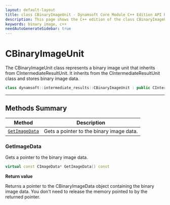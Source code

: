 ```yaml
---
layout: default-layout
title: class CBinaryImageUnit - Dynamsoft Core Module C++ Edition API Reference
description: This page shows the C++ edition of the class CBinaryImageUnit in Dynamsoft Core Module.
keywords: binary image, c++
needAutoGenerateSidebar: true
---
```


# CBinaryImageUnit

The CBinaryImageUnit class represents a binary image unit that inherits from CIntermediateResultUnit. It inherits from the CIntermediateResultUnit class and stores binary image data.

```cpp
class dynamsoft::intermediate_results::CBinaryImageUnit : public CIntermediateResultUnit 
```

---

## Methods Summary

| Method               | Description |
|----------------------|-------------|
| [`GetImageData`](#getimagedata) | Gets a pointer to the binary image data. |

### GetImageData

Gets a pointer to the binary image data.

```cpp
virtual const CImageData* GetImageData() const
```

**Return value**

Returns a pointer to the CBinaryImageData object containing the binary image data. You don't need to release the memory pointed to by the returned pointer.
